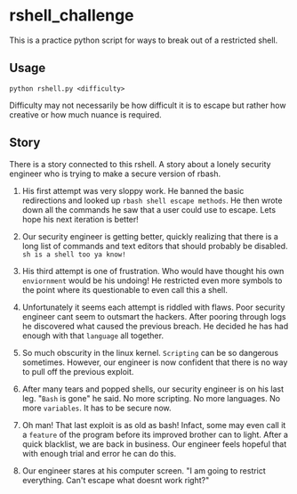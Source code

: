 # rshell_challenge

This is a practice python script for ways to break out of a restricted shell. 

## Usage
```
python rshell.py <difficulty>
```
Difficulty may not necessarily be how difficult it is to escape but rather how creative or how much nuance is required.


## Story
There is a story connected to this rshell. A story about a lonely security engineer who is trying to make a secure version of rbash.

1. His first attempt was very sloppy work. He banned the basic redirections and looked up `rbash shell escape methods`. He then wrote down all the commands he saw that a user could use to escape. Lets hope his next iteration is better!

2. Our security engineer is getting better, quickly realizing that there is a long list of commands and text editors that should probably be disabled. `sh is a shell too ya know!`

3. His third attempt is one of frustration. Who would have thought his own `enviornment` would be his undoing! He restricted even more symbols to the point where its questionable to even call this a shell.

4. Unfortunately it seems each attempt is riddled with flaws. Poor security engineer cant seem to outsmart the hackers. After pooring through logs he discovered what caused the previous breach. He decided he has had enough with that `language` all together.

5. So much obscurity in the linux kernel. `Scripting` can be so dangerous sometimes. However, our engineer is now confident that there is no way to pull off the previous exploit.

6. After many tears and popped shells, our security engineer is on his last leg. "`Bash` is gone" he said. No more scripting. No more languages. No more `variables`. It has to be secure now.

7. Oh man! That last exploit is as old as bash! Infact, some may even call it a `feature` of the program before its improved brother can to light. After a quick blacklist, we are back in business. Our engineer feels hopeful that with enough trial and error he can do this.

8. Our engineer stares at his computer screen. "I am going to restrict everything. Can't escape what doesnt work right?"
